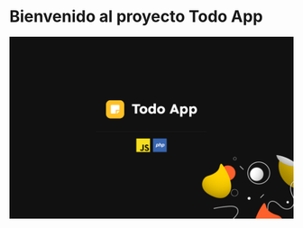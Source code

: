 # Bienvenido al proyecto Todo App

<img src="https://raw.githubusercontent.com/yh9alek/miscellaneous/d175ce2554fd4aea06ad0681c34f742de055a8e5/src/todo-app-project/banner.png">
